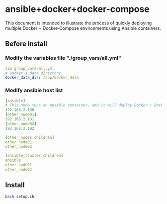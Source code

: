 # ansible+docker+docker-compose
This document is intended to illustrate the process of quickly deploying multiple Docker + Docker-Compose environments using Ansible containers.

## Before install

### Modify the variables file "./group_vars/all.yml"

```yaml
vim group_vars/all.yml
# Docker's data directory
docker_data_dir: /app/docker_data

```

### Modify ansible host list

```yaml
[ansible]   
# This node runs an Ansible container, and it will deploy Docker + Docker Compose on other nodes.
192.168.2.190
[other_node01]  
192.168.2.191
[other_node02] 
192.168.2.192

[other_nodes:children]
other_node01
other_node02

[ansible_cluster:children]
ansible
other_node01
other_node02
```

## Install

```sh
bash setup.sh
```